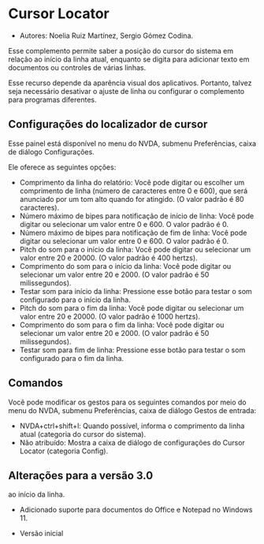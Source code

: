 # Cursor Locator #

* Autores: Noelia Ruiz Martínez, Sergio Gómez Codina.

Esse complemento permite saber a posição do cursor do sistema em relação ao
início da linha atual, enquanto se digita para adicionar texto em documentos
ou controles de várias linhas.

Esse recurso depende da aparência visual dos aplicativos. Portanto, talvez
seja necessário desativar o ajuste de linha ou configurar o complemento para
programas diferentes.

## Configurações do localizador de cursor ##

Esse painel está disponível no menu do NVDA, submenu Preferências, caixa de
diálogo Configurações.

Ele oferece as seguintes opções:

* Comprimento da linha do relatório: Você pode digitar ou escolher um
  comprimento de linha (número de caracteres entre 0 e 600), que será
  anunciado por um tom alto quando for atingido. (O valor padrão é 80
  caracteres).
* Número máximo de bipes para notificação de início de linha: Você pode
  digitar ou selecionar um valor entre 0 e 600. O valor padrão é 0.
* Número máximo de bipes para notificação de fim de linha: Você pode digitar
  ou selecionar um valor entre 0 e 600. O valor padrão é 0.
* Pitch do som para o início da linha: Você pode digitar ou selecionar um
  valor entre 20 e 20000. (O valor padrão é 400 hertzs).
* Comprimento do som para o início da linha: Você pode digitar ou selecionar
  um valor entre 20 e 2000. (O valor padrão é 50 milissegundos).
* Testar som para início da linha: Pressione esse botão para testar o som
  configurado para o início da linha.
* Pitch do som para o fim da linha: Você pode digitar ou selecionar um valor
  entre 20 e 20000. (O valor padrão é 1000 hertzs).
* Comprimento do som para o fim da linha: Você pode digitar ou selecionar um
  valor entre 20 e 2000. (O valor padrão é 50 milissegundos).
* Testar som para fim de linha: Pressione esse botão para testar o som
  configurado para o fim da linha.

## Comandos ##

Você pode modificar os gestos para os seguintes comandos por meio do menu do
NVDA, submenu Preferências, caixa de diálogo Gestos de entrada:

* NVDA+ctrl+shift+l: Quando possível, informa o comprimento da linha atual
  (categoria do cursor do sistema).
* Não atribuído: Mostra a caixa de diálogo de configurações do Cursor
  Locator (categoria Config).

## Alterações para a versão 3.0 ##

  ao início da linha.




* Adicionado suporte para documentos do Office e Notepad no Windows 11.

* Versão inicial
